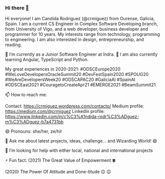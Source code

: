 ### Hi there 👋

Hi everyone! I am Candida Rodriguez (@crmiguez) from Ourense, Galicia, Spain. I am a current CS Engineer in Complex Software Developing branch, from University of Vigo, and a web developer, business developer and programmer for 10 years. My interests range from technology, programming to engineering. I am also interested in design, entrepreneurship, and reading.

🔭 I’m currently as a Junior Software Engineer at Indra. 🌱 I am also currently learning Angular, TypeScript and Python.

My great experiences in 2020-2021: #ODSCEurope2020 #WeLoveDevelopersOracleSummit20 #DevFestSpain2020 #SPOUG20 #WeAreDevelopersWeek20 #ODSCAPAC20 
#GaliciaAI #SpainAI #ODSCEast2021  #CouragetoCreateApr21 #EMERGE2021 #BeamSummit21

📫 How to reach me: 

Contact: https://crmiguez.wordpress.com/contacto/
Medium profile: https://medium.com/@crmiguez
LinkedIn profile: https://www.linkedin.com/in/c%C3%A1ndida-rodr%C3%ADguez-m%C3%ADguez-b7a4731bb

😄 Pronouns: she/her, ze/hir

💬 Ask me about latest projects, ideas, challenge... and Wizarding World! :smile:

🤔 I’m looking for help with either local, national and international projects

⚡ Fun fact:
(2021) The Great Value of Empowerment 🍀

(2020) The Power Of Attitude and Done-titude :wink: :wink:

